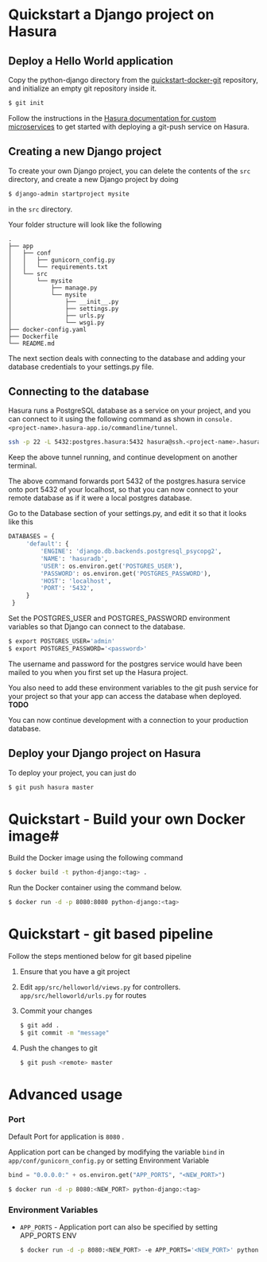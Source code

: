 # Quickstart a Django project on Hasura

## Deploy a Hello World application

Copy the python-django directory from the
[quickstart-docker-git](https://github.com/hasura/quickstart-docker-git)
repository, and initialize an empty git repository inside it.

```bash
$ git init
```

Follow the instructions in the [Hasura documentation for custom microservices](https://docs.hasura.io/0.13/ref/custom-microservices/creating-git-push-microservices.html) to get started with deploying a git-push service on Hasura.

## Creating a new Django project

To create your own Django project, you can delete the contents of the `src`
directory, and create a new Django project by doing

```bash
$ django-admin startproject mysite
```
in the `src` directory.

Your folder structure will look like the following

```
.
├── app
│   ├── conf
│   │   ├── gunicorn_config.py
│   │   └── requirements.txt
│   └── src
│       └── mysite
│           ├── manage.py
│           └── mysite
│               ├── __init__.py
│               ├── settings.py
│               ├── urls.py
│               └── wsgi.py
├── docker-config.yaml
├── Dockerfile
└── README.md
```

The next section deals with connecting to the database and adding your database
credentials to your settings.py file.


## Connecting to the database

Hasura runs a PostgreSQL database as a service on your project, and you can
connect to it using the following command as shown in
`console.<project-name>.hasura-app.io/commandline/tunnel`. 

```bash
ssh -p 22 -L 5432:postgres.hasura:5432 hasura@ssh.<project-name>.hasura-app.io
```
Keep the above tunnel running, and continue development on another terminal.

The above command forwards port 5432 of the postgres.hasura service onto port
5432 of your localhost, so that you can now connect to your remote database as
if it were a local postgres database.

Go to the Database section of your settings.py, and edit it so that it looks
like this

```python
DATABASES = {
     'default': {
         'ENGINE': 'django.db.backends.postgresql_psycopg2',
         'NAME': 'hasuradb',
         'USER': os.environ.get('POSTGRES_USER'),
         'PASSWORD': os.environ.get('POSTGRES_PASSWORD'),
         'HOST': 'localhost',
         'PORT': '5432',
     }
 }

```

Set the POSTGRES_USER and POSTGRES_PASSWORD environment variables so that
Django can connect to the database.

```bash
$ export POSTGRES_USER='admin'
$ export POSTGRES_PASSWORD='<password>'
```
The username and password for the postgres service would have been mailed to
you when you first set up the Hasura project.

You also need to add these environment variables to the git push service for
your project so that your app can access the database when deployed. 
**TODO**

You can now continue development with a connection to your production database.

## Deploy your Django project on Hasura

To deploy your project, you can just do 

```bash
$ git push hasura master
```

# Quickstart - Build your own Docker image#

Build the Docker image using the following command

```bash
$ docker build -t python-django:<tag> .
```

Run the Docker container using the command below.

```bash
$ docker run -d -p 8080:8080 python-django:<tag>
```

# Quickstart - git based pipeline

Follow the steps mentioned below for git based pipeline

1. Ensure that you have a git project
2. Edit `app/src/helloworld/views.py` for controllers. `app/src/helloworld/urls.py` for routes
3. Commit your changes

    ```bash
    $ git add .
    $ git commit -m "message"
    ```

4. Push the changes to git

    ```bash
    $ git push <remote> master
    ```

# Advanced usage

### **Port**

Default Port for application is `8080` .

Application port can be changed by modifying the variable `bind` in  `app/conf/gunicorn_config.py` or setting Environment Variable

```python
bind = "0.0.0.0:" + os.environ.get("APP_PORTS", "<NEW_PORT>")
```

```bash
$ docker run -d -p 8080:<NEW_PORT> python-django:<tag>
```

### **Environment Variables**

* `APP_PORTS` - Application port can also be specified by setting APP_PORTS ENV

  ```bash
  $ docker run -d -p 8080:<NEW_PORT> -e APP_PORTS='<NEW_PORT>' python-django:<tag>
  ```
